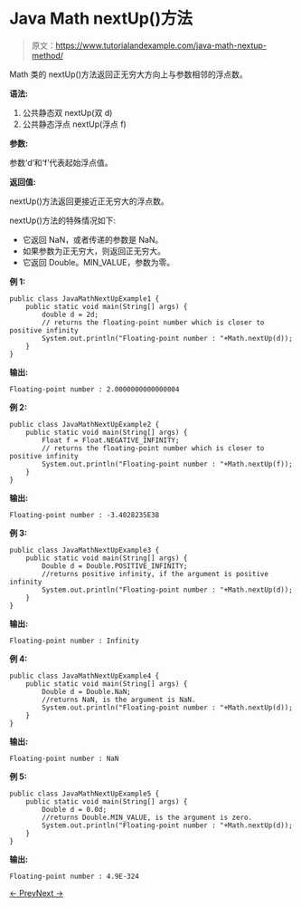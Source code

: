 # Java Math nextUp()方法

> 原文：<https://www.tutorialandexample.com/java-math-nextup-method/>

Math 类的 nextUp()方法返回正无穷大方向上与参数相邻的浮点数。

**语法:**

1.  公共静态双 nextUp(双 d)
2.  公共静态浮点 nextUp(浮点 f)

**参数:**

参数‘d’和‘f’代表起始浮点值。

**返回值:**

nextUp()方法返回更接近正无穷大的浮点数。

nextUp()方法的特殊情况如下:

*   它返回 NaN，或者传递的参数是 NaN。
*   如果参数为正无穷大，则返回正无穷大。
*   它返回 Double。MIN_VALUE，参数为零。

**例 1:**

```
public class JavaMathNextUpExample1 {
    public static void main(String[] args) {
        double d = 2d;
        // returns the floating-point number which is closer to positive infinity
        System.out.println("Floating-point number : "+Math.nextUp(d));
    }
}
```

**输出:**

```
Floating-point number : 2.0000000000000004
```

**例 2:**

```
public class JavaMathNextUpExample2 {
    public static void main(String[] args) {
        Float f = Float.NEGATIVE_INFINITY;
        // returns the floating-point number which is closer to positive infinity
        System.out.println("Floating-point number : "+Math.nextUp(f));
    }
}
```

**输出:**

```
Floating-point number : -3.4028235E38
```

**例 3:**

```
public class JavaMathNextUpExample3 {
    public static void main(String[] args) {
        Double d = Double.POSITIVE_INFINITY;
        //returns positive infinity, if the argument is positive infinity
        System.out.println("Floating-point number : "+Math.nextUp(d));
    }
}
```

**输出:**

```
Floating-point number : Infinity
```

**例 4:**

```
public class JavaMathNextUpExample4 {
    public static void main(String[] args) {
        Double d = Double.NaN;
        //returns NaN, is the argument is NaN.
        System.out.println("Floating-point number : "+Math.nextUp(d));
    }
}
```

**输出:**

```
Floating-point number : NaN
```

**例 5:**

```
public class JavaMathNextUpExample5 {
    public static void main(String[] args) {
        Double d = 0.0d;
        //returns Double.MIN_VALUE, is the argument is zero.
        System.out.println("Floating-point number : "+Math.nextUp(d));
    }
}
```

**输出:**

```
Floating-point number : 4.9E-324
```

[← Prev](https://www.tutorialandexample.com/java-math-nextdown-method/)[Next →](https://www.tutorialandexample.com/java-math-pow-method/)